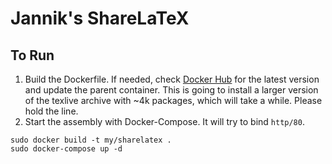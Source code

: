 # Jannik's ShareLaTeX

## To Run

1. Build the Dockerfile. If needed, check [Docker Hub](https://hub.docker.com/r/sharelatex/sharelatex/tags?page=1&ordering=last_updated) for the latest version and update the parent container. This is going to install a larger version of the texlive archive with ~4k packages, which will take a while. Please hold the line.
2. Start the assembly with Docker-Compose. It will try to bind `http/80`.

```shell
sudo docker build -t my/sharelatex .
sudo docker-compose up -d
```

